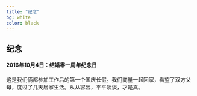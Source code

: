 ```yaml
---
title: "纪念"
bg: white
color: black
---
```


## 纪念

<p></p>

#### 2016年10月4日：结婚零一周年纪念日

这是我们俩都参加工作后的第一个国庆长假。我们商量一起回家，看望了双方父母，度过了几天居家生活。从从容容，平平淡淡，才是真。

<br>
